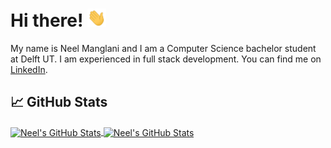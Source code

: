 <!-- Stole this from @CeesJol, pretty cool guy -->
# Hi there! <img src="https://raw.githubusercontent.com/CeesJol/CeesJol/master/static/wave.gif" width="30px">

My name is Neel Manglani and I am a Computer Science bachelor student at Delft UT. I am experienced in full stack development. You can find me on [LinkedIn][3].

## 📈 GitHub Stats

<a href="https://github.com/Neel738/Neel738">
  <img align="center" src="https://ghs-neel738s-projects.vercel.app/api?username=Neel738&show_icons=true&count_private=true&title_color=ffffff&text_color=c9cacc&icon_color=2bbc8a&bg_color=1d1f21&include_all_commits=true&hide=issues,stars&hide_rank=true" alt="Neel's GitHub Stats" />
</a>

<a href="https://github.com/Neel738/Neel738"> 
  <img align="center" src="https://ghs-neel738s-projects.vercel.app/api/top-langs/?username=Neel738&hide_progress=true&show_icons=true&count_private=true&title_color=ffffff&text_color=c9cacc&icon_color=2bbc8a&bg_color=1d1f21&layout=horizontal&include_all_commits=true" alt="Neel's GitHub Stats" />
</a>


<!-- links to social media accounts -->

[2]: https://github.com/Neel738/
[3]: https://nl.linkedin.com/in/neel-gh

<!-- README inspired by https://github.com/CeesJol/CeesJol -->

<!--
**Neel738/Neel738** is a ✨ _special_ ✨ repository because its `README.md` (this file) appears on your GitHub profile.

Here are some ideas to get you started:

- 🔭 I’m currently working on ...
- 🌱 I’m currently learning ...
- 👯 I’m looking to collaborate on ...
- 🤔 I’m looking for help with ...
- 💬 Ask me about ...
- 📫 How to reach me: ...
- 😄 Pronouns: ...
- ⚡ Fun fact: ...
-->
